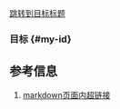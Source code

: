[跳转到目标标题](#my-id)

### 目标 {#my-id}

## 参考信息
1. [markdown页面内超链接](https://juejin.cn/s/markdown%E9%A1%B5%E9%9D%A2%E5%86%85%E8%B6%85%E9%93%BE%E6%8E%A5)